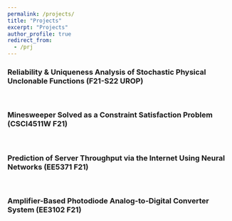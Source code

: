 ```yaml
---
permalink: /projects/
title: "Projects"
excerpt: "Projects"
author_profile: true
redirect_from: 
  - /prj
---
```


### Reliability & Uniqueness Analysis of Stochastic Physical Unclonable Functions (F21-S22 UROP)

<object data="/files/UROP Symposium Presentation.pdf" height="100%" width="100%"></object>
<br>

### Minesweeper Solved as a Constraint Satisfaction Problem (CSCI4511W F21)

<object data="/files/CSCI_4511W_Final_Project_Report_.pdf" height="100%" width="100%"></object>
<br>

### Prediction of Server Throughput via the Internet Using Neural Networks (EE5371 F21)

<object data="/files/EE5371 Final Report.pdf" height="100%" width="100%"></object>
<br>

### Amplifier-Based Photodiode Analog-to-Digital Converter System (EE3102 F21)

<object data="/files/EE3102 Final Report.pdf" height="100%" width="100%"></object>
<br>
